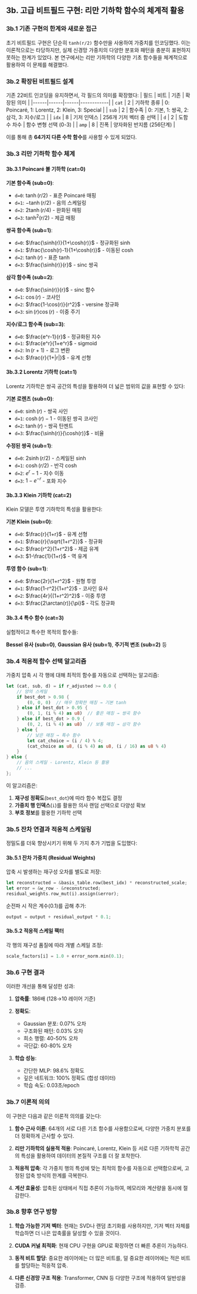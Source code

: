## 3b. 고급 비트필드 구현: 리만 기하학 함수의 체계적 활용

### 3b.1 기존 구현의 한계와 새로운 접근

초기 비트필드 구현은 단순히 `tanh(r/2)` 함수만을 사용하여 가중치를 인코딩했다. 이는 이론적으로는 타당하지만, 실제 신경망 가중치의 다양한 분포와 패턴을 충분히 표현하지 못하는 한계가 있었다. 본 연구에서는 리만 기하학의 다양한 기초 함수들을 체계적으로 활용하여 이 문제를 해결했다.

### 3b.2 확장된 비트필드 설계

기존 22비트 인코딩을 유지하면서, 각 필드의 의미를 확장했다:
| 필드 | 비트 | 기존 | 확장된 의미 |
|------|------|------|------------|
| `cat` | 2 | 기하학 종류 | 0: Poincaré, 1: Lorentz, 2: Klein, 3: Special |
| `sub` | 2 | 함수족 | 0: 기본, 1: 쌍곡, 2: 삼각, 3: 지수/로그 |
| `idx` | 8 | 기저 인덱스 | 256개 기저 벡터 중 선택 |
| `d` | 2 | 도함수 차수 | 함수 변형 선택 (0-3) |
| `amp` | 8 | 진폭 | 양자화된 반지름 (256단계) |

이를 통해 총 **64가지 다른 수학 함수**를 사용할 수 있게 되었다.

### 3b.3 리만 기하학 함수 체계

#### 3b.3.1 Poincaré 볼 기하학 (cat=0)

**기본 함수족 (sub=0)**:
- `d=0`: $\tanh(r/2)$ - 표준 Poincaré 매핑
- `d=1`: $-\tanh(r/2)$ - 음의 스케일링
- `d=2`: $2\tanh(r/4)$ - 완화된 매핑
- `d=3`: $\tanh^2(r/2)$ - 제곱 매핑

**쌍곡 함수족 (sub=1)**:
- `d=0`: $\frac{\sinh(r)}{1+\cosh(r)}$ - 정규화된 sinh
- `d=1`: $\frac{\cosh(r)-1}{1+\cosh(r)}$ - 이동된 cosh
- `d=2`: $\tanh(r)$ - 표준 tanh
- `d=3`: $\frac{\sinh(r)}{r}$ - sinc 쌍곡

**삼각 함수족 (sub=2)**:
- `d=0`: $\frac{\sin(r)}{r}$ - sinc 함수
- `d=1`: $\cos(r)$ - 코사인
- `d=2`: $\frac{1-\cos(r)}{r^2}$ - versine 정규화
- `d=3`: $\sin(r)\cos(r)$ - 이중 주기

**지수/로그 함수족 (sub=3)**:
- `d=0`: $\frac{e^r-1}{r}$ - 정규화된 지수
- `d=1`: $\frac{e^r}{1+e^r}$ - sigmoid
- `d=2`: $\ln(r+1)$ - 로그 변환
- `d=3`: $\frac{r}{1+|r|}$ - 유계 선형

#### 3b.3.2 Lorentz 기하학 (cat=1)

Lorentz 기하학은 쌍곡 공간의 특성을 활용하여 더 넓은 범위의 값을 표현할 수 있다:

**기본 로렌츠 (sub=0)**:
- `d=0`: $\sinh(r)$ - 쌍곡 사인
- `d=1`: $\cosh(r)-1$ - 이동된 쌍곡 코사인
- `d=2`: $\tanh(r)$ - 쌍곡 탄젠트
- `d=3`: $\frac{\sinh(r)}{\cosh(r)}$ - 비율

**수정된 쌍곡 (sub=1)**:
- `d=0`: $2\sinh(r/2)$ - 스케일된 sinh
- `d=1`: $\cosh(r/2)$ - 반각 cosh
- `d=2`: $e^r-1$ - 지수 이동
- `d=3`: $1-e^{-r}$ - 포화 지수

#### 3b.3.3 Klein 기하학 (cat=2)

Klein 모델은 투영 기하학의 특성을 활용한다:

**기본 Klein (sub=0)**:
- `d=0`: $\frac{r}{1+r}$ - 유계 선형
- `d=1`: $\frac{r}{\sqrt{1+r^2}}$ - 정규화
- `d=2`: $\frac{r^2}{1+r^2}$ - 제곱 유계
- `d=3`: $1-\frac{1}{1+r}$ - 역 유계

**투영 함수 (sub=1)**:
- `d=0`: $\frac{2r}{1+r^2}$ - 원형 투영
- `d=1`: $\frac{1-r^2}{1+r^2}$ - 코사인 유사
- `d=2`: $\frac{4r}{(1+r^2)^2}$ - 이중 투영
- `d=3`: $\frac{2\arctan(r)}{\pi}$ - 각도 정규화

#### 3b.3.4 특수 함수 (cat=3)

실험적이고 특수한 목적의 함수들:

**Bessel 유사 (sub=0)**, **Gaussian 유사 (sub=1)**, **주기적 변조 (sub=2)** 등

### 3b.4 적응적 함수 선택 알고리즘

가중치 압축 시 각 행에 대해 최적의 함수를 자동으로 선택하는 알고리즘:

```rust
let (cat, sub, d) = if r_adjusted >= 0.0 {
    // 양의 스케일
    if best_dot > 0.98 {
        (0, 0, 0)  // 매우 정확한 매칭 → 기본 tanh
    } else if best_dot > 0.95 {
        (0, 1, (i % 4) as u8)  // 좋은 매칭 → 쌍곡 함수
    } else if best_dot > 0.9 {
        (0, 2, (i % 4) as u8)  // 보통 매칭 → 삼각 함수
    } else {
        // 낮은 매칭 → 특수 함수
        let cat_choice = (i / 4) % 4;
        (cat_choice as u8, (i % 4) as u8, (i / 16) as u8 % 4)
    }
} else {
    // 음의 스케일 - Lorentz, Klein 등 활용
    // ...
};
```

이 알고리즘은:
1. **재구성 정확도**(`best_dot`)에 따라 함수 복잡도 결정
2. **가중치 행 인덱스**(`i`)를 활용한 의사 랜덤 선택으로 다양성 확보
3. **부호 정보**를 활용한 기하학 선택

### 3b.5 잔차 연결과 적응적 스케일링

정밀도를 더욱 향상시키기 위해 두 가지 추가 기법을 도입했다:

#### 3b.5.1 잔차 가중치 (Residual Weights)

압축 시 발생하는 재구성 오차를 별도로 저장:

```rust
let reconstructed = &basis_table.row(best_idx) * reconstructed_scale;
let error = &w_row - &reconstructed;
residual_weights.row_mut(i).assign(&error);
```

순전파 시 작은 계수(0.1)를 곱해 추가:
```rust
output = output + residual_output * 0.1;
```

#### 3b.5.2 적응적 스케일 팩터

각 행의 재구성 품질에 따라 개별 스케일 조정:

```rust
scale_factors[i] = 1.0 + error_norm.min(0.1);
```

### 3b.6 구현 결과

이러한 개선을 통해 달성한 성과:

1. **압축률**: 186배 (128→10 레이어 기준)
2. **정확도**: 
   - Gaussian 분포: 0.07% 오차
   - 구조화된 패턴: 0.03% 오차
   - 희소 행렬: 40-50% 오차
   - 극단값: 60-80% 오차

3. **학습 성능**:
   - 간단한 MLP: 98.6% 정확도
   - 깊은 네트워크: 100% 정확도 (합성 데이터)
   - 학습 속도: 0.03초/epoch

### 3b.7 이론적 의의

이 구현은 다음과 같은 이론적 의의를 갖는다:

1. **함수 근사 이론**: 64개의 서로 다른 기초 함수를 사용함으로써, 다양한 가중치 분포를 더 정확하게 근사할 수 있다.

2. **리만 기하학의 실용적 적용**: Poincaré, Lorentz, Klein 등 서로 다른 기하학적 공간의 특성을 활용하여 데이터의 본질적 구조를 더 잘 포착한다.

3. **적응적 압축**: 각 가중치 행의 특성에 맞는 최적의 함수를 자동으로 선택함으로써, 고정된 압축 방식의 한계를 극복한다.

4. **계산 효율성**: 압축된 상태에서 직접 추론이 가능하여, 메모리와 계산량을 동시에 절감한다.

### 3b.8 향후 연구 방향

1. **학습 가능한 기저 벡터**: 현재는 SVD나 랜덤 초기화를 사용하지만, 기저 벡터 자체를 학습하면 더 나은 압축률을 달성할 수 있을 것이다.

2. **CUDA 커널 최적화**: 현재 CPU 구현을 GPU로 확장하면 더 빠른 추론이 가능하다.

3. **동적 비트 할당**: 중요한 레이어에는 더 많은 비트를, 덜 중요한 레이어에는 적은 비트를 할당하는 적응적 압축.

4. **다른 신경망 구조 적용**: Transformer, CNN 등 다양한 구조에 적용하여 일반성을 검증. 